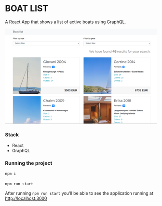 # BOAT LIST

A React App that shows a list of active boats using GraphQL.

![alt](./app-view.png)

### Stack

- React
- GraphQL

### Running the project
```bash
npm i

npm run start
```

After running `npm run start` you'll be able to see the application running at [http://localhost:3000](http://localhost:3000)
